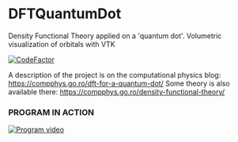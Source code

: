 # DFTQuantumDot
Density Functional Theory applied on a 'quantum dot'. Volumetric visualization of orbitals with VTK

[![CodeFactor](https://www.codefactor.io/repository/github/aromanro/dftquantumdot/badge)](https://www.codefactor.io/repository/github/aromanro/dftquantumdot)

A description of the project is on the computational physics blog: https://compphys.go.ro/dft-for-a-quantum-dot/
Some theory is also available there: https://compphys.go.ro/density-functional-theory/

### PROGRAM IN ACTION

[![Program video](https://img.youtube.com/vi/OMgNsX4QeHs/0.jpg)](https://youtu.be/OMgNsX4QeHs)
